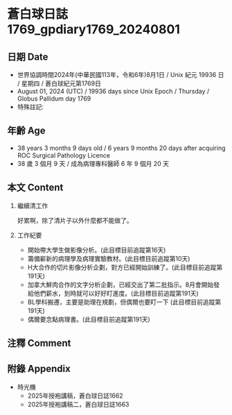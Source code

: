 [_metadata_:encoding]: - "utf-8"
[_metadata_:language]: - "zh-Hant-TW"
[_metadata_:fileformat]: - "markdown"
[_metadata_:MIME_type]: - "text/plain"
[_metadata_:markdown_version]: - "commonmark version 0.30"
[_metadata_:markdown_spec]: - "https://spec.commonmark.org/0.30/"

# 蒼白球日誌1769_gpdiary1769_20240801 #

## 日期 Date ##

* 世界協調時間2024年(中華民國113年，令和6年)8月1日 / Unix 紀元 19936 日 / 星期四 / 蒼白球紀元第1769日
* August 01, 2024 (UTC) / 19936 days since Unix Epoch / Thursday / Globus Pallidum day 1769
* 特殊註記:

## 年齡 Age ##

* 38 years 3 months 9 days old / 6 years 9 months 20 days after acquiring ROC Surgical Pathology Licence
* 38 歲 3 個月 9 天 / 成為病理專科醫師 6 年 9 個月 20 天

## 本文 Content ##

1. 繼續清工作

    好累啊，除了清片子以外什麼都不能做了。

2. 工作紀要

    - 開始帶大學生做影像分析。(此目標目前追蹤第16天)
    - 籌備嶄新的病理學及病理實驗教材。(此目標目前追蹤第10天)
    - H大合作的切片影像分析企劃，對方已經開始訓練了。(此目標目前追蹤第191天)
    - 加拿大鮮肉合作的文字分析企劃，已經交出了第二批指示。8月會開始發給他們薪水，到時就可以好好盯進度。(此目標目前追蹤第191天)
    - BL學科搬遷，主要是助理在規劃，但偶爾也要盯一下 (此目標目前追蹤第191天)
    - 偶爾要念點病理書。(此目標目前追蹤第191天)

## 注釋 Comment ##


## 附錄 Appendix ##

* 時光機
    - 2025年授袍講稿，蒼白球日誌1662
    - 2025年授袍講稿二，蒼白球日誌1663
